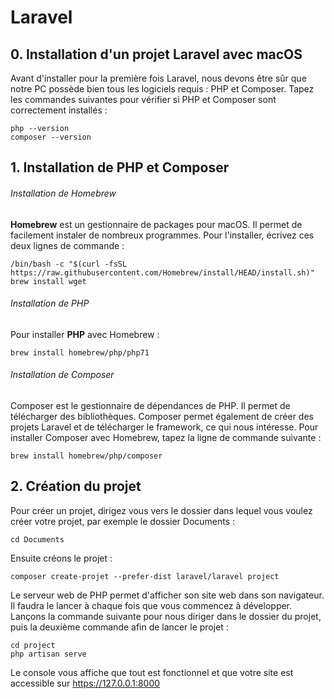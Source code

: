 # Laravel

## 0. Installation d'un projet Laravel avec macOS

Avant d'installer pour la première fois Laravel, nous devons être sûr que notre PC possède bien tous les logiciels requis : PHP et Composer.
Tapez les commandes suivantes pour vérifier si PHP et Composer sont correctement installés : 
``` 
php --version
composer --version
```
## 1. Installation de PHP et Composer

###### Installation de Homebrew 

**Homebrew** est un gestionnaire de packages pour macOS. Il permet de facilement instaler de nombreux programmes. Pour l'installer, écrivez ces deux lignes de commande :
```
/bin/bash -c "$(curl -fsSL https://raw.githubusercontent.com/Homebrew/install/HEAD/install.sh)"
brew install wget
```

###### Installation de PHP
Pour installer **PHP** avec Homebrew : 
```
brew install homebrew/php/php71
```

###### Installation de Composer

Composer est le gestionnaire de dépendances de PHP. Il permet de télécharger des bibliothèques. Composer permet également de créer des projets Laravel et de télécharger le framework, ce qui nous intéresse. 
Pour installer Composer avec Homebrew, tapez la ligne de commande suivante : 
```
brew install homebrew/php/composer
``` 
## 2. Création du projet

Pour créer un projet, dirigez vous vers le dossier dans lequel vous voulez créer votre projet, par exemple le dossier Documents : 
```
cd Documents
``` 
Ensuite créons le projet : 
```
composer create-projet --prefer-dist laravel/laravel project
```
Le serveur web de PHP permet d'afficher son site web dans son navigateur. Il faudra le lancer à chaque fois que vous commencez à développer. Lançons la commande suivante pour nous diriger dans le dossier du projet, puis la deuxième commande afin de lancer le projet : 
```
cd project
php artisan serve
```
Le console vous affiche que tout est fonctionnel et que votre site est accessible sur https://127.0.0.1:8000
